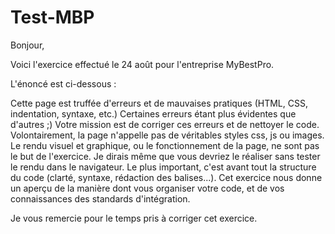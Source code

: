 # Test-MBP

Bonjour,

Voici l'exercice effectué le 24 août pour l'entreprise MyBestPro.

L'énoncé est ci-dessous : 



Cette page est truffée d'erreurs et de mauvaises pratiques (HTML, CSS, indentation, syntaxe, etc.)
Certaines erreurs étant plus évidentes que d'autres ;)
Votre mission est de corriger ces erreurs et de nettoyer le code.
Volontairement, la page n'appelle pas de véritables styles css, js ou images.
Le rendu visuel et graphique, ou le fonctionnement de la page, ne sont pas le but de l'exercice.
Je dirais même que vous devriez le réaliser sans tester le rendu dans le navigateur.
Le plus important, c'est avant tout la structure du code (clarté, syntaxe, rédaction des balises...).
Cet exercice nous donne un aperçu de la manière dont vous organiser votre code, et de vos connaissances des standards d'intégration.


Je vous remercie pour le temps pris à corriger cet exercice.

